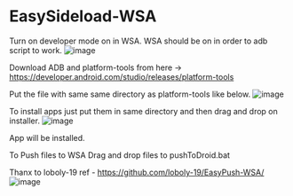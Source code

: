 # EasySideload-WSA

Turn on developer mode on in WSA. WSA should be on in order to adb script to work.
![image](https://user-images.githubusercontent.com/54770218/138224577-a58fc54a-e723-4ab7-9d1e-7a136b540c10.png)

Download ADB and platform-tools from here -> https://developer.android.com/studio/releases/platform-tools


Put the file with same same directory as platform-tools like below.
![image](https://user-images.githubusercontent.com/54770218/138224228-5fe20aa6-c64e-43a7-a03c-714fcca5b2ec.png)

To install apps just put them in same directory and then drag and drop on installer.
![image](https://user-images.githubusercontent.com/54770218/138224403-cc047fed-0ea9-498f-8298-54797f5d6410.png)

App will be installed.

To Push files to WSA
Drag and drop files to pushToDroid.bat 

Thanx to loboly-19 
ref - https://github.com/loboly-19/EasyPush-WSA/
![image](https://user-images.githubusercontent.com/54770218/138307936-ca6b8d1b-fa58-4047-9617-add461a3945c.png)

